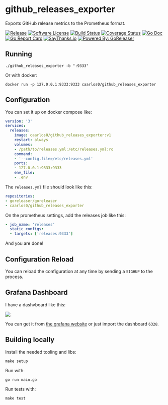 # github_releases_exporter

Exports GitHub release metrics to the Prometheus format.

[![Release](https://img.shields.io/github/release/caarlos0/github_releases_exporter.svg?style=flat-square)](https://github.com/caarlos0/github_releases_exporter/releases/latest)
[![Software License](https://img.shields.io/badge/license-MIT-brightgreen.svg?style=flat-square)](LICENSE.md)
[![Build Status](https://travis-ci.com/caarlos0/github_releases_exporter.svg?branch=master)](https://travis-ci.com/caarlos0/github_releases_exporter)
[![Coverage Status](https://img.shields.io/codecov/c/github/caarlos0/github_releases_exporter/master.svg?style=flat-square)](https://codecov.io/gh/caarlos0/github_releases_exporter)
[![Go Doc](https://img.shields.io/badge/godoc-reference-blue.svg?style=flat-square)](http://godoc.org/github.com/caarlos0/github_releases_exporter)
[![Go Report Card](https://goreportcard.com/badge/github.com/caarlos0/github_releases_exporter?style=flat-square)](https://goreportcard.com/report/github.com/caarlos0/github_releases_exporter)
[![SayThanks.io](https://img.shields.io/badge/SayThanks.io-%E2%98%BC-1EAEDB.svg?style=flat-square)](https://saythanks.io/to/caarlos0)
[![Powered By: GoReleaser](https://img.shields.io/badge/powered%20by-goreleaser-green.svg?style=flat-square)](https://github.com/goreleaser)

## Running

```console
./github_releases_exporter -b ":9333"
```

Or with docker:

```console
docker run -p 127.0.0.1:9333:9333 caarlos0/github_releases_exporter
```

## Configuration

You can set it up on docker compose like:

```yaml
version: '3'
services:
  releases:
    image: caarlos0/github_releases_exporter:v1
    restart: always
    volumes:
    - /path/to/releases.yml:/etc/releases.yml:ro
    command:
    - '--config.file=/etc/releases.yml'
    ports:
    - 127.0.0.1:9333:9333
    env_file:
    - .env
```

The `releases.yml` file should look like this:

```yaml
repositories:
- goreleaser/goreleaser
- caarlos0/github_releases_exporter
```

On the prometheus settings, add the releases job like this:

```yaml
- job_name: 'releases'
  static_configs:
  - targets: ['releases:9333']
```

And you are done!

## Configuration Reload

You can reload the configuration at any time by sending a `SIGHUP` to the
process.

## Grafana Dashboard

I have a dashvboard like this:

![](https://grafana.com/api/dashboards/6328/images/4078/image)

You can get it from [the grafana website](https://grafana.com/dashboards/6328)
or just import the dashboard `6328`.

## Building locally

Install the needed tooling and libs:

```console
make setup
```

Run with:

```console
go run main.go
```

Run tests with:

```console
make test
```
